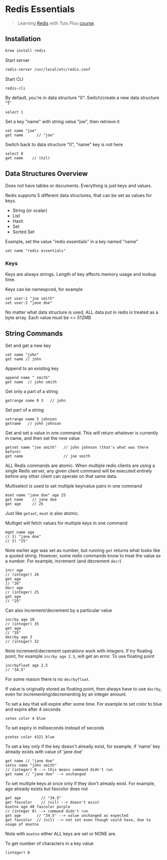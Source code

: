 Redis Essentials
==========

> Learning [Redis](http://redis.io/) with Tuts Plus [course](https://code.tutsplus.com/courses/redis-essential).

## Installation

  ```bash
  brew install redis
  ```

Start server

  ```bash
  redis-server /usr/local/etc/redis.conf
  ```

Start CLI

  ```bash
  redis-cli
  ```

By default, you're in data structure "0". Switch/create a new data structure "1"

  ```
  select 1
  ```

Set a key "name" with string value "joe", then retrieve it

  ```
  set name "joe"
  get name      // "joe"
  ```

Switch back to data structure "0", "name" key is not here

  ```
  select 0
  get name    // (nil)
  ```

## Data Structures Overview

Does not have tables or documents. Everything is just keys and values.

Redis supports 5 different data structures, that can be set as values for keys.

* String (or scalar)
* List
* Hash
* Set
* Sorted Set

Example, set the value "redis essentials" in a key named "name"

  ```
  set name "redis essentials"
  ```

### Keys

Keys are always strings. Length of key affects memory usage and lookup time.

Keys can be namespced, for example

  ```
  set user:1 "joe smith"
  set user:2 "jane doe"
  ```

No matter what data structure is used, ALL data put in redis is treated as a byte array.
Each value must be <= 512MB

## String Commands

Set and get a new key

  ```
  set name "john"
  get name // john
  ```

Append to an existing key

  ```
  append name " smith"
  get name  // john smith
  ```

Get only a part of a string

  ```
  getrange name 0 3   // john
  ```

Set part of a string

  ```
  setrange name 5 johnson
  getname   // john johnson
  ```

Get and set a value in one command. This will return whatever is currently in name, and then set the new value

  ```
  getset name "joe smith"   // john johnson (that's what was there before)
  get name                  // joe smith
  ```

ALL Redis commands are atomic. When multiple redis clients are using a single Redis server,
any given client command will be executed entirely before any other client can operate on that same data.

Multiselect is used to set multiple key/value pairs in one command

  ```
  mset name "jane doe" age 25
  get name    // jane doe
  get age     // 25
  ```

Just like `getset`, `mset` is also atomic.


Multiget will fetch values for multiple keys in one command

  ```
  mget name age
  // 1) "jane doe"
  // 2) "25"
  ```
Note earlier age was set as number, but running `get` returns what looks like a quoted string.
However, some redis commands know to treat the value as a number. For example, increment (and decrement `decr`)

  ```
  incr age
  // (integer) 26
  get age
  // "26"
  decr age
  // (integer) 25
  get age
  // "25"
  ```

Can also increment/decrement by a particular value

  ```
  incrby age 10
  // (integer) 35
  get age
  // "35"
  decrby age 3
  // (integer) 32
  ```

Note increment/decrement operations work with integers. If try floating point, for example `incrby age 2.5`, will get an error.
To use floating point

  ```
  incrbyfloat age 2.5
  // "34.5"
  ```

For some reason there is no `decrbyfloat`.

If value is originally stored as floating point, then always have to use `decrby`, even for incrementing/decrementing by an integer amount.

To set a key that will expire after some time. For example to set color to blue and expire after 4 seconds

  ```
  setex color 4 blue
  ```

To set expiry in milliseconds instead of seconds

  ```
  psetex color 4321 blue
  ```

To set a key only if the key doesn't already exist, for example, if 'name' key already exists with value of 'jane doe'

  ```
  get name // "jane doe"
  setnx name "john smith"
  // (integer) 0 --> this means command didn't run
  get name // "jane doe" --> unchanged
  ```

To set multiple keys at once only if they don't already exist. For example, age already exists but favcolor does not

  ```
  get age         // "34.5"
  get favcolor    // (nil) --> doesn't exist
  msetnx age 40 favcolor purple
  // (integer 0) --> command didn't run
  get age       // "34.5" --> value unchanged as expected
  get favcolor  // (nil) --> not set even though could have, due to usage of msetnx
  ```

Note with `msetnx` either ALL keys are set or NONE are.

To get number of characters in a key value

  ```strlen name
  (integer) 8
